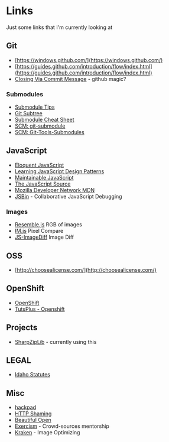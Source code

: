 # Links #
Just some links that I'm currently looking at

## Git ##
 - [https://windows.github.com/](https://windows.github.com/)
 - [https://guides.github.com/introduction/flow/index.html](https://guides.github.com/introduction/flow/index.html)
 - [Closing Via Commit Message](https://help.github.com/articles/closing-issues-via-commit-messages) - github magic?

 ### Submodules ###
 - [Submodule Tips](http://blogs.atlassian.com/2013/03/git-submodules-workflows-tips/)
 - [Git Subtree](http://blogs.atlassian.com/2013/05/alternatives-to-git-submodule-git-subtree/)
 - [Submodule Cheat Sheet](http://blog.jacius.info/git-submodule-cheat-sheet/)
 - [SCM: git-submodule](http://git-scm.com/docs/git-submodule)
 - [SCM: Git-Tools-Submodules](http://git-scm.com/book/en/Git-Tools-Submodules)


## JavaScript ##
 - [Eloquent JavaScript](http://eloquentjavascript.net/)
 - [Learning JavaScript Design Patterns](http://addyosmani.com/resources/essentialjsdesignpatterns/book/)
 - [Maintainable JavaScript](http://shop.oreilly.com/product/0636920025245.do)
 - [The JavaScript Source](http://www.javascriptsource.com/)
 - [Mozilla Developer Network MDN](https://developer.mozilla.org/en-US/docs/Web/JavaScript)
 - [JSBin](http://jsbin.com/) - Collaborative JavaScript Debugging

### Images ###
 - [Resemble.js](http://huddle.github.io/Resemble.js/) RGB of images
 - [IM.js](http://tcorral.github.io/IM.js/) Pixel Compare
 - [JS-ImageDiff](http://humblesoftware.github.io/js-imagediff/) Image Diff

## OSS ##
  - [http://choosealicense.com/](http://choosealicense.com/)

## OpenShift ##
  - [OpenShift](https://www.openshift.com/get-started)
  - [TutsPlus - Openshift](http://code.tutsplus.com/tutorials/running-wordpress-on-openshift-an-introduction--cms-20058)

## Projects ##
  - [SharpZipLib](https://github.com/icsharpcode/SharpZipLib) - currently using this


## LEGAL ##
  - [Idaho Statutes](http://legislature.idaho.gov/idstat/Title2/T2CH2.htm)

## Misc ##
  - [hackpad](https://hackpad.com/)
  - [HTTP Shaming](http://httpshaming.tumblr.com/)
  - [Beautiful Open](http://beautifulopen.com/)
  - [Exercism](http://exercism.io/) - Crowd-sources mentorship
  - [Kraken](https://kraken.io/) - Image Optimizing
